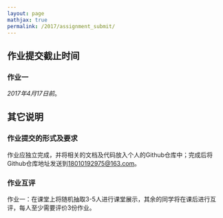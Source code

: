 ```yaml
---
layout: page
mathjax: true
permalink: /2017/assignment_submit/
---
```


## 作业提交截止时间

### 作业一

*2017年4月17日前*。

## 其它说明

### 作业提交的形式及要求

作业应独立完成，并将相关的文档及代码放入个人的Github仓库中；完成后将Github仓库地址发送到<a href="mailto:18010192975@163.com">18010192975@163.com</a>。

### 作业互评

作业一：在课堂上将随机抽取3-5人进行课堂展示，其余的同学将在课后进行互评，每人至少需要评价3份作业。


